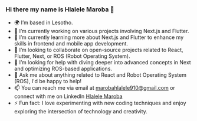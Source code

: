 ### Hi there my name is Hlalele Maroba 👋

- 🌍  I’m based in Lesotho.
- 🔭  I’m currently working on various projects involving Next.js and Flutter.
- 🌱 I’m currently learning more about Next.js and Flutter to enhance my skills in frontend and mobile app development.
- 👯 I’m looking to collaborate on open-source projects related to React, Flutter, Next,  or ROS (Robot Operating System).
- 🤔  I’m looking for help with diving deeper into advanced concepts in Next and optimizing ROS-based applications.
- 💬 Ask me about anything related to React and Robot Operating System (ROS), I'd be happy to help!
- 📫 You can reach me via email at marobahlalele910@gmail.com or connect with me on LinkedIn <a href="https://www.linkedin.com/in/hlalele-maroba-0b0001211/">Hlalele Maroba</a>
- ⚡ Fun fact: I love experimenting with new coding techniques and enjoy exploring the intersection of technology and creativity.

  

